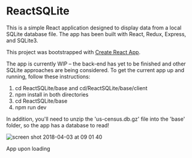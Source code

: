 # ReactSQLite

This is a simple React application designed to display data from a local SQLite database file. The app has been built with React, Redux, Express, and SQLite3.

This project was bootstrapped with [Create React App](https://github.com/facebookincubator/create-react-app).

The app is currently WIP – the back-end has yet to be finished and other SQLite approaches are being considered. To get the current app up and running, follow these instructions:

1) cd ReactSQLite/base and cd/ReactSQLite/base/client
2) npm install in both directories
3) cd ReactSQLite/base
4) npm run dev

In addition, you'll need to unzip the 'us-census.db.gz' file into the 'base' folder, so the app has a database to read!

![screen shot 2018-04-03 at 09 01 40](https://user-images.githubusercontent.com/25869284/38236975-bcd302d4-371d-11e8-989b-0bb9e522a632.png)

App upon loading